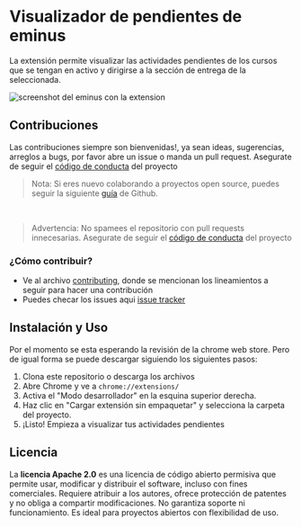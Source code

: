 # Visualizador de pendientes de eminus

La extensión permite visualizar las actividades pendientes de los cursos que se tengan en activo y dirigirse a la sección de entrega de la seleccionada.

![screenshot del eminus con la extension](https://fwei437cs8.ufs.sh/f/DJXMB0stRnyAt8ni21RYJLGdY7CypHWP4bqjc3UghsfTMaKI)

## Contribuciones

Las contribuciones siempre son bienvenidas!, ya sean ideas, sugerencias, arreglos a bugs, por favor abre un issue o manda un pull request. Asegurate de seguir el [código de conducta](https://github.com/rafabelts/eminus-hws-extension/blob/main/code_of_conduct.md) del proyecto

> Nota: Si eres nuevo colaborando a proyectos open source, puedes seguir la siguiente [guía](https://github.com/readme/guides/first-oss-contribution) de Github.

<br/>

> Advertencia: No spamees el repositorio con pull requests innecesarias. Asegurate de seguir el [código de conducta](https://github.com/rafabelts/eminus-hws-extension/blob/main/code_of_conduct.md) del proyecto

### ¿Cómo contribuir?

- Ve al archivo [contributing](https://github.com/rafabelts/eminus-hws-extension/blob/blob/main/contributing.md), donde se mencionan los lineamientos a seguir para hacer una contribución
- Puedes checar los issues aqui [issue tracker](https://github.com/rafabelts/eminus-hws-extension/blob/issues)

## Instalación y Uso

Por el momento se esta esperando la revisión de la chrome web store. Pero de igual forma se puede descargar siguiendo los siguientes pasos:

1. Clona este repositorio o descarga los archivos
2. Abre Chrome y ve a `chrome://extensions/`
3. Activa el "Modo desarrollador" en la esquina superior derecha.
4. Haz clic en "Cargar extensión sin empaquetar" y selecciona la carpeta del proyecto.
5. ¡Listo! Empieza a visualizar tus actividades pendientes

## Licencia

La **licencia Apache 2.0** es una licencia de código abierto permisiva que permite usar, modificar y distribuir el software, incluso con fines comerciales. Requiere atribuir a los autores, ofrece protección de patentes y no obliga a compartir modificaciones. No garantiza soporte ni funcionamiento. Es ideal para proyectos abiertos con flexibilidad de uso.
